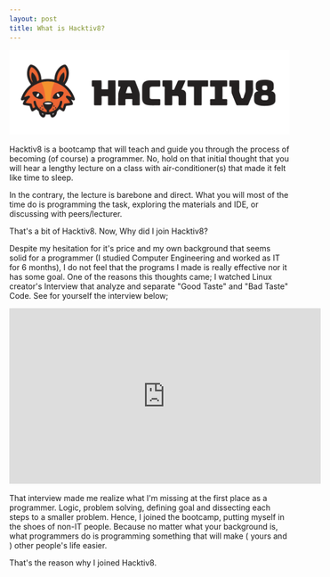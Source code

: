 ```yaml
---
layout: post
title: What is Hacktiv8?
---
```


![Hacktiv8 Logo](/images/hacktiv8-dark.webp)

Hacktiv8 is a bootcamp that will teach and guide you through the process of becoming (of course) a programmer. No, hold on that initial thought that you will hear a lengthy lecture on a class with air-conditioner(s) that made it felt like time to sleep.

In the contrary, the lecture is barebone and direct. What you will most of the time do is programming the task, exploring the materials and IDE, or discussing with peers/lecturer.

That's a bit of Hacktiv8. Now, Why did I join Hacktiv8?

Despite my hesitation for it's price and my own background that seems solid for a programmer (I studied Computer Engineering and worked as IT for 6 months), I do not feel that the programs I made is really effective nor it has some goal. One of the reasons this thoughts came; I watched Linux creator's Interview that analyze and separate "Good Taste" and "Bad Taste" Code. See for yourself the interview below;

<iframe width="560" height="315" src="https://www.youtube.com/embed/o8NPllzkFhE" frameborder="0" allow="autoplay; encrypted-media" allowfullscreen></iframe>

That interview made me realize what I'm missing at the first place as a programmer. Logic, problem solving, defining goal and dissecting each steps to a smaller problem. Hence, I joined the bootcamp, putting myself in the shoes of non-IT people. Because no matter what your background is, what programmers do is programming something that will make ( yours and ) other people's life easier.

That's the reason why I joined Hacktiv8.
